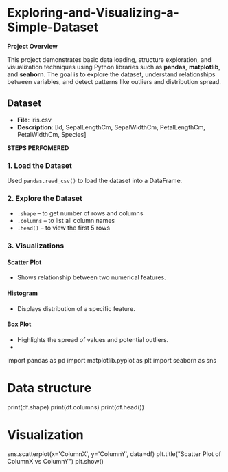 # Exploring-and-Visualizing-a-Simple-Dataset

**Project Overview**

This project demonstrates basic data loading, structure exploration, and visualization techniques using Python libraries such as **pandas**, **matplotlib**, and **seaborn**. The goal is to explore the dataset, understand relationships between variables, and detect patterns like outliers and distribution spread.

## Dataset

- **File**: iris.csv
- **Description**: [Id, SepalLengthCm,	SepalWidthCm,	PetalLengthCm,	PetalWidthCm,	Species]

**STEPS PERFOMERED**
### 1. Load the Dataset
Used `pandas.read_csv()` to load the dataset into a DataFrame.

### 2. Explore the Dataset
- `.shape` – to get number of rows and columns  
- `.columns` – to list all column names  
- `.head()` – to view the first 5 rows

### 3. Visualizations

#### Scatter Plot
- Shows relationship between two numerical features.

#### Histogram
- Displays distribution of a specific feature.

#### Box Plot
- Highlights the spread of values and potential outliers.
- 
import pandas as pd
import matplotlib.pyplot as plt
import seaborn as sns

# Data structure
print(df.shape)
print(df.columns)
print(df.head())

# Visualization
sns.scatterplot(x='ColumnX', y='ColumnY', data=df)
plt.title("Scatter Plot of ColumnX vs ColumnY")
plt.show()
